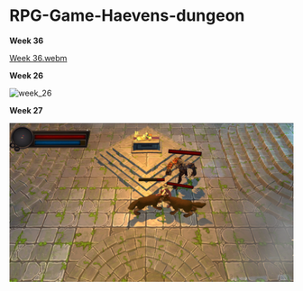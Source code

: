 # RPG-Game-Haevens-dungeon


<p><b>Week 36</b></p>
         
[Week 36.webm](https://user-images.githubusercontent.com/37591806/188963189-d4f0d76d-3183-4882-acbd-b1a24fc4754f.webm)

<p><b>Week 26</b></p>

![week_26](https://github.com/MikloCO/RPG-Game-Haevens-dungeon/blob/main/Assets/Documentation/Images/week_26_2022.png?raw=true)

<p><b>Week 27</b></p>

![week_27](https://github.com/MikloCO/RPG-Game-Haevens-dungeon/blob/main/Assets/Documentation/Images/week_27_2022.png?raw=true)


